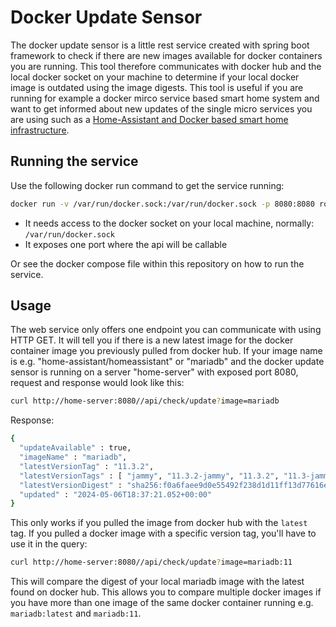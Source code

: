 # Docker Update Sensor

The docker update sensor is a little rest service created with spring boot framework to check if there are new images available for docker containers you are running. 
This tool therefore communicates with docker hub and the local docker socket on your machine to determine if your local docker image is outdated using the image 
digests.
This tool is useful if you are running for example a docker mirco service based smart home system and want to get informed about new updates of the single micro
services you are using such as a [Home-Assistant and Docker based smart home infrastructure](https://github.com/Robert1991/homeassistant_docker_compose).

## Running the service

Use the following docker run command to get the service running:


```bash
docker run -v /var/run/docker.sock:/var/run/docker.sock -p 8080:8080 robert1991/docker-update-sensor
```

- It needs access to the docker socket on your local machine, normally: `/var/run/docker.sock`
- It exposes one port where the api will be callable

Or see the docker compose file within this repository on how to run the service.

## Usage

The web service only offers one endpoint you can communicate with using HTTP GET. It will tell you if there is a new latest image for the docker container image you previously pulled
from docker hub. If your image name is e.g. "home-assistant/homeassistant" or "mariadb" and the docker update sensor is running on a server "home-server" with exposed port 8080, 
request and response would look like this:

```bash
curl http://home-server:8080//api/check/update?image=mariadb
```

Response:

```bash
{
  "updateAvailable" : true,
  "imageName" : "mariadb",
  "latestVersionTag" : "11.3.2",
  "latestVersionTags" : [ "jammy", "11.3.2-jammy", "11.3.2", "11.3-jammy", "11.3", "11-jammy", "11" ],
  "latestVersionDigest" : "sha256:f0a6faee9d0e55492f238d1d11ff13d77616ea12d8c38bedf090da2ee05532be",
  "updated" : "2024-05-06T18:37:21.052+00:00"
}
```

This only works if you pulled the image from docker hub with the `latest` tag. If you pulled a docker image with a specific version tag, you'll have to use it in the query:

```bash
curl http://home-server:8080//api/check/update?image=mariadb:11
```

This will compare the digest of your local mariadb image with the latest found on docker hub. This allows you to compare multiple docker images if you have more than 
one image of the same docker container running e.g. `mariadb:latest` and `mariadb:11`.